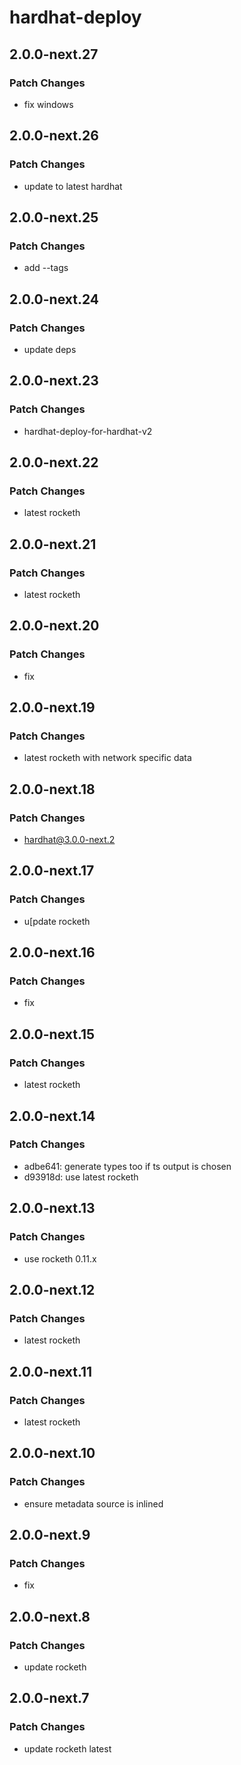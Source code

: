 # hardhat-deploy

## 2.0.0-next.27

### Patch Changes

- fix windows

## 2.0.0-next.26

### Patch Changes

- update to latest hardhat

## 2.0.0-next.25

### Patch Changes

- add --tags

## 2.0.0-next.24

### Patch Changes

- update deps

## 2.0.0-next.23

### Patch Changes

- hardhat-deploy-for-hardhat-v2

## 2.0.0-next.22

### Patch Changes

- latest rocketh

## 2.0.0-next.21

### Patch Changes

- latest rocketh

## 2.0.0-next.20

### Patch Changes

- fix

## 2.0.0-next.19

### Patch Changes

- latest rocketh with network specific data

## 2.0.0-next.18

### Patch Changes

- hardhat@3.0.0-next.2

## 2.0.0-next.17

### Patch Changes

- u[pdate rocketh

## 2.0.0-next.16

### Patch Changes

- fix

## 2.0.0-next.15

### Patch Changes

- latest rocketh

## 2.0.0-next.14

### Patch Changes

- adbe641: generate types too if ts output is chosen
- d93918d: use latest rocketh

## 2.0.0-next.13

### Patch Changes

- use rocketh 0.11.x

## 2.0.0-next.12

### Patch Changes

- latest rocketh

## 2.0.0-next.11

### Patch Changes

- latest rocketh

## 2.0.0-next.10

### Patch Changes

- ensure metadata source is inlined

## 2.0.0-next.9

### Patch Changes

- fix

## 2.0.0-next.8

### Patch Changes

- update rocketh

## 2.0.0-next.7

### Patch Changes

- update rocketh latest
